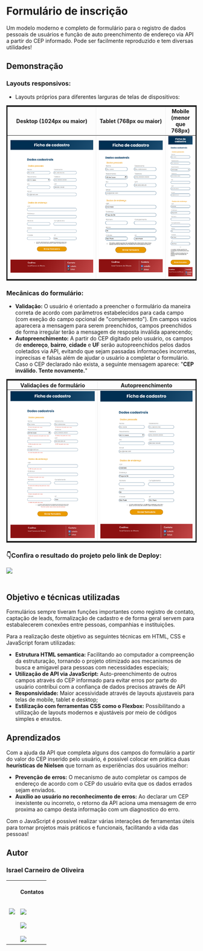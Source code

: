 # Formulário de inscrição

Um modelo moderno e completo de formulário para o registro de dados pessoais de usuários e função de auto preenchimento de endereço via API a partir do CEP informado. Pode ser facilmente reproduzido e tem diversas utilidades!

## Demonstração

### Layouts responsivos:
 - Layouts próprios para diferentes larguras de telas de dispositivos:

<table style="width: 100%; border: solid;" border="2px" cellspacing="0" cellpadding="1%">
  <tr>
    <th scope="col">Desktop (1024px ou maior)</th>
    <th scope="col">Tablet (768px ou maior)</th>
    <th scope="col">Mobile (menor que 768px)</th>
  </tr>
  <tr>
    <td width="38%"><img src="./assets/Designes Responsivos/screencapture-desktop.png" rel="Layout desktop" /></td>
    <td width="30%"><img src="./assets/Designes Responsivos/screencapture-tablet.png" rel="Layout tablet" /></td>
    <td width="12%"><img src="./assets/Designes Responsivos/screencapture-mobile.png" rel="Layout mobile" /></td>
  </tr>
</table>

### Mecânicas do formulário:
 - **Validação:** O usuário é orientado a preencher o formulário da maneira correta de acordo com parâmetros estabelecidos para cada campo (com exeção do campo opcional de "complemento"). Em campos vazios aparecera a mensagem para serem preenchidos, campos preenchidos de forma irregular terão a mensagem de resposta inválida aparecendo;
 - **Autopreenchimento:** A partir do CEP digitado pelo usuário, os campos de **endereço**, **bairro**, **cidade** e **UF** serão autopreenchidos pelos dados coletados via API, evitando que sejam passadas informações incorretas, inprecisas e falsas além de ajudar o usuário a completar o formulário. Caso o CEP declarado não exista, a seguinte mensagem aparece: "**CEP inválido. Tente novamente.**"

<table style="width: 100%; border: solid;" border="2px" cellspacing="0" cellpadding="1%">
  <tr>
    <th scope="col">Validações de formulário</th>
    <th scope="col">Autopreenchimento</th>
  </tr>
  <tr>
    <td width="35%"><img src="./assets/Designes Responsivos/validações.png" rel="Validações do formulário" /></td>
    <td width="38%"><img src="./assets/Designes Responsivos/autopreenchimento.png" rel="Autopreenchimento de API" /></td>
  </tr>
</table>

 ### :point_down:Confira o resultado do projeto pelo link de Deploy:<br>
 <a href="https://israel-carneiro.github.io/Formulario/" target="_blank"><img src="https://img.shields.io/badge/deploy-Formul%C3%A1rio-008000" rel="Deploy badge" /><a><br><br>

## Objetivo e técnicas utilizadas

Formulários sempre tiveram funções importantes como registro de contato, captação de leads, formalização de cadastro e de forma geral servem para estabalecerem conexões entre pessoas, companhias e instituições.

Para a realização deste objetivo as seguintes técnicas em HTML, CSS e JavaScript foram utilizadas:
 - **Estrutura HTML semantica:** Facilitando ao computador a compreenção da estruturação, tornando o projeto otimizado aos mecanismos de busca e amigavel para pessoas com necessidades especiais;
 - **Utilização de API via JavaScript:** Auto-preenchimento de outros campos através do CEP informado para evitar erros por parte do usuário contribui com a confiança de dados precisos através de API
 - **Responsividade:** Maior acessividade através de layouts ajustaveis para telas de mobile, tablet e desktop;
 - **Estilização com ferramentas CSS como o Flexbox:** Possibilitando a utilização de layouts modernos e ajustáveis por meio de códigos simples e enxutos.
 
## Aprendizados

Com a ajuda da API que completa alguns dos campos do formulário a partir do valor do CEP inserido pelo usuário, é possivel colocar em prática duas **heurísticas de Nielsen** que tornam as experiências dos usuários melhor:
 - **Prevenção de erros:** O mecanismo de auto completar os campos de endereço de acordo com o CEP do usuário evita que os dados errados sejam enviados.
 - **Auxílio ao usuário no reconhecimento de erros:** Ao declarar um CEP inexistente ou incorreto, o retorno da API aciona uma mensagem de erro proxima ao campo desta informação com um diagnostico do erro.

Com o JavaScript é possivel realizar várias interações de ferramentas úteis para tornar projetos mais práticos e funcionais, facilitando a vida das pessoas!

## Autor

### Israel Carneiro de Oliveira
 
<table border: none;" border="0" cellpadding="0">
 <td>
  <img width="200px" src="https://avatars.githubusercontent.com/u/113190387?s=400&u=3c497e66670ff827854b02bfd769529a19c9b5b1&v=4" rel="foto Israel Carneiro" />
 </td>
 <td>
  <h4>Contatos</h4><br>
  <a href="https://www.linkedin.com/in/israel-carneiro-de-oliveira" target="_blank"><img src="https://img.shields.io/badge/-LinkedIn-%230077B5?style=for-the-badge&logo=linkedin&logoColor=white" rel="LinkedIn" /></a><br><br>
  <a href="https://api.whatsapp.com/send/?phone=5527996332590&text=Olá+Israel%2C+tudo+bom%3F&type=phone_number&app_absent=0" target="_blank"><img src="https://img.shields.io/badge/WhatsApp-25D366?style=for-the-badge&logo=whatsapp&logoColor=white" rel="WhatsApp" /></a><br>
  <a href="https://instagram.com/webcarneiro" target="_blank"><//img src="https://img.shields.io/badge/-Instagram-%23E4405F?style=for-the-badge&logo=instagram&logoColor=white" rel="Instagran" /></a><br>
  <a href="https://www.frontendmentor.io/profile/Israel-Carneiro" target="_blank"><img src="https://img.shields.io/badge/-Frontend%20Mentor-5F3DC4?style=for-the-badge&logo=FrontendMentor&logoColor=white&link=" rel="FrontEnd Mentor" /><a>
 </td>
</table>
